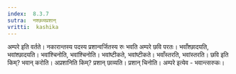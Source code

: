 ```yaml
---
index:  8.3.7
sutra:  नश्छव्यप्रशान्
vritti:  kashika 
---
```


अम्परे इति वर्तते। नकारान्तस्य पदस्य प्रशान्वर्जितस्य रुः भवति अम्परे छवि परतः। भवाँश्छादयति, भवांश्छादयति। भवांश्चिनोति, भवांश्चिनोति। भवांष्टीकते, भवांष्टीकते। भवाँस्तरति, भवांस्तरति। छवि इति किम्? भवान् करोति। अप्रशानिति किम्? प्रशान् छाव्यति। प्रशान् चिनोति। अम्परे इत्येव - भवान्त्सरुकः।

